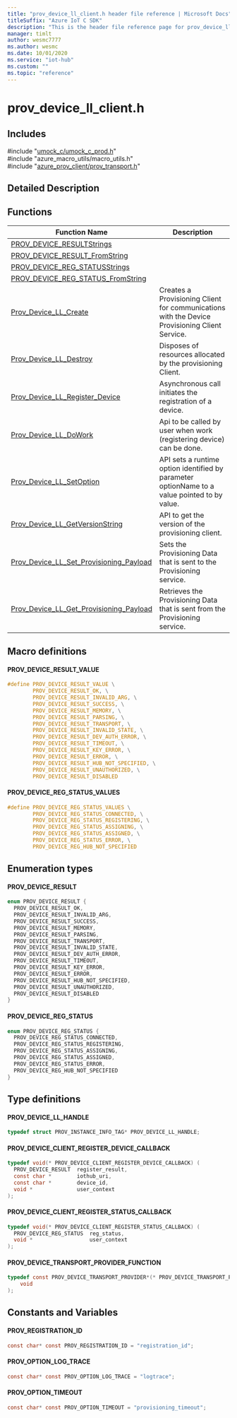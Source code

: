 ```yaml
---                             
title: "prov_device_ll_client.h header file reference | Microsoft Docs" 
titleSuffix: "Azure IoT C SDK"            
description: "This is the header file reference page for prov_device_ll_client.h in the Azure IoT C SDK. This SDK is used with Azure IoT Hub and Azure IoT Hub Device Provisioning Service"            
manager: timlt                 
author: wesmc7777              
ms.author: wesmc               
ms.date: 10/01/2020                    
ms.service: "iot-hub"             
ms.custom: ""                
ms.topic: "reference"        
---                            
```


# prov_device_ll_client.h 

## Includes

\#include "[umock_c/umock_c_prod.h](umock-c-prod-h.md)"  
\#include "azure_macro_utils/macro_utils.h"  
\#include "[azure_prov_client/prov_transport.h](prov-transport-h.md)"  

## Detailed Description

## Functions

Function Name                  | Description                                
--------------------------------|---------------------------------------------
[PROV_DEVICE_RESULTStrings](./prov-device-ll-client-h/prov-device-resultstrings.md)            | 
[PROV_DEVICE_RESULT_FromString](./prov-device-ll-client-h/prov-device-result-fromstring.md)            | 
[PROV_DEVICE_REG_STATUSStrings](./prov-device-ll-client-h/prov-device-reg-statusstrings.md)            | 
[PROV_DEVICE_REG_STATUS_FromString](./prov-device-ll-client-h/prov-device-reg-status-fromstring.md)            | 
[Prov_Device_LL_Create](./prov-device-ll-client-h/prov-device-ll-create.md)            | Creates a Provisioning Client for communications with the Device Provisioning Client Service.
[Prov_Device_LL_Destroy](./prov-device-ll-client-h/prov-device-ll-destroy.md)            | Disposes of resources allocated by the provisioning Client.
[Prov_Device_LL_Register_Device](./prov-device-ll-client-h/prov-device-ll-register-device.md)            | Asynchronous call initiates the registration of a device.
[Prov_Device_LL_DoWork](./prov-device-ll-client-h/prov-device-ll-dowork.md)            | Api to be called by user when work (registering device) can be done.
[Prov_Device_LL_SetOption](./prov-device-ll-client-h/prov-device-ll-setoption.md)            | API sets a runtime option identified by parameter optionName to a value pointed to by value.
[Prov_Device_LL_GetVersionString](./prov-device-ll-client-h/prov-device-ll-getversionstring.md)            | API to get the version of the provisioning client.
[Prov_Device_LL_Set_Provisioning_Payload](./prov-device-ll-client-h/prov-device-ll-set-provisioning-payload.md)            | Sets the Provisioning Data that is sent to the Provisioning service.
[Prov_Device_LL_Get_Provisioning_Payload](./prov-device-ll-client-h/prov-device-ll-get-provisioning-payload.md)            | Retrieves the Provisioning Data that is sent from the Provisioning service.

## Macro definitions

#### PROV_DEVICE_RESULT_VALUE

```C
#define PROV_DEVICE_RESULT_VALUE \
        PROV_DEVICE_RESULT_OK, \
        PROV_DEVICE_RESULT_INVALID_ARG, \
        PROV_DEVICE_RESULT_SUCCESS, \
        PROV_DEVICE_RESULT_MEMORY, \
        PROV_DEVICE_RESULT_PARSING, \
        PROV_DEVICE_RESULT_TRANSPORT, \
        PROV_DEVICE_RESULT_INVALID_STATE, \
        PROV_DEVICE_RESULT_DEV_AUTH_ERROR, \
        PROV_DEVICE_RESULT_TIMEOUT, \
        PROV_DEVICE_RESULT_KEY_ERROR, \
        PROV_DEVICE_RESULT_ERROR, \
        PROV_DEVICE_RESULT_HUB_NOT_SPECIFIED, \
        PROV_DEVICE_RESULT_UNAUTHORIZED, \
        PROV_DEVICE_RESULT_DISABLED 
```

#### PROV_DEVICE_REG_STATUS_VALUES

```C
#define PROV_DEVICE_REG_STATUS_VALUES \
        PROV_DEVICE_REG_STATUS_CONNECTED, \
        PROV_DEVICE_REG_STATUS_REGISTERING, \
        PROV_DEVICE_REG_STATUS_ASSIGNING, \
        PROV_DEVICE_REG_STATUS_ASSIGNED, \
        PROV_DEVICE_REG_STATUS_ERROR, \
        PROV_DEVICE_REG_HUB_NOT_SPECIFIED 
```

## Enumeration types

#### PROV_DEVICE_RESULT

```C
enum PROV_DEVICE_RESULT {
  PROV_DEVICE_RESULT_OK,
  PROV_DEVICE_RESULT_INVALID_ARG,
  PROV_DEVICE_RESULT_SUCCESS,
  PROV_DEVICE_RESULT_MEMORY,
  PROV_DEVICE_RESULT_PARSING,
  PROV_DEVICE_RESULT_TRANSPORT,
  PROV_DEVICE_RESULT_INVALID_STATE,
  PROV_DEVICE_RESULT_DEV_AUTH_ERROR,
  PROV_DEVICE_RESULT_TIMEOUT,
  PROV_DEVICE_RESULT_KEY_ERROR,
  PROV_DEVICE_RESULT_ERROR,
  PROV_DEVICE_RESULT_HUB_NOT_SPECIFIED,
  PROV_DEVICE_RESULT_UNAUTHORIZED,
  PROV_DEVICE_RESULT_DISABLED
}
```

#### PROV_DEVICE_REG_STATUS

```C
enum PROV_DEVICE_REG_STATUS {
  PROV_DEVICE_REG_STATUS_CONNECTED,
  PROV_DEVICE_REG_STATUS_REGISTERING,
  PROV_DEVICE_REG_STATUS_ASSIGNING,
  PROV_DEVICE_REG_STATUS_ASSIGNED,
  PROV_DEVICE_REG_STATUS_ERROR,
  PROV_DEVICE_REG_HUB_NOT_SPECIFIED
}
```

## Type definitions

#### PROV_DEVICE_LL_HANDLE

```C
typedef struct PROV_INSTANCE_INFO_TAG* PROV_DEVICE_LL_HANDLE;
```

#### PROV_DEVICE_CLIENT_REGISTER_DEVICE_CALLBACK

```C
typedef void(* PROV_DEVICE_CLIENT_REGISTER_DEVICE_CALLBACK) (
  PROV_DEVICE_RESULT  register_result,
  const char *        iothub_uri,
  const char *        device_id,
  void *              user_context
);
```

#### PROV_DEVICE_CLIENT_REGISTER_STATUS_CALLBACK

```C
typedef void(* PROV_DEVICE_CLIENT_REGISTER_STATUS_CALLBACK) (
  PROV_DEVICE_REG_STATUS  reg_status,
  void *                  user_context
);
```

#### PROV_DEVICE_TRANSPORT_PROVIDER_FUNCTION

```C
typedef const PROV_DEVICE_TRANSPORT_PROVIDER*(* PROV_DEVICE_TRANSPORT_PROVIDER_FUNCTION) (
    void
);
```

## Constants and Variables

#### PROV_REGISTRATION_ID
```C
const char* const PROV_REGISTRATION_ID = "registration_id";
```

#### PROV_OPTION_LOG_TRACE
```C
const char* const PROV_OPTION_LOG_TRACE = "logtrace";
```

#### PROV_OPTION_TIMEOUT
```C
const char* const PROV_OPTION_TIMEOUT = "provisioning_timeout";
```

